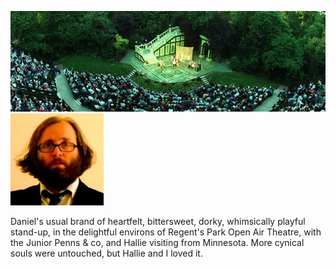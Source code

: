 <!--
.. title: Daniel Kitson
.. slug: daniel-kitson
.. date: 2007-06-11 15:40:35-05:00
.. tags: journal,show,comedy
.. link: 
.. description: 
.. type: text
-->


![regentsparkopenairtheatre.jpg](/files/2007/06/regentsparkopenairtheatre.jpg)
![kitson.jpg](/files/2007/06/kitson.jpg)

Daniel's usual brand of heartfelt, bittersweet, dorky, whimsically
playful stand-up, in the delightful environs of Regent's Park Open Air
Theatre, with the Junior Penns & co, and Hallie visiting from Minnesota.
More cynical souls were untouched, but Hallie and I loved it.